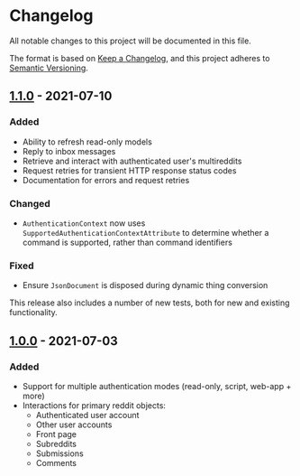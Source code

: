 # Changelog

All notable changes to this project will be documented in this file.

The format is based on [Keep a Changelog](https://keepachangelog.com/en/1.0.0/), and this project adheres to [Semantic Versioning](https://semver.org/spec/v2.0.0.html).

## [1.1.0] - 2021-07-10

### Added

- Ability to refresh read-only models
- Reply to inbox messages
- Retrieve and interact with authenticated user's multireddits
- Request retries for transient HTTP response status codes
- Documentation for errors and request retries

### Changed

- `AuthenticationContext` now uses `SupportedAuthenticationContextAttribute` to determine whether a command is supported, rather than command identifiers

### Fixed

- Ensure `JsonDocument` is disposed during dynamic thing conversion

This release also includes a number of new tests, both for new and existing functionality.

## [1.0.0] - 2021-07-03

### Added

- Support for multiple authentication modes (read-only, script, web-app + more)
- Interactions for primary reddit objects:
    - Authenticated user account
    - Other user accounts
    - Front page
    - Subreddits
    - Submissions
    - Comments

[1.1.0]: https://github.com/JedS6391/Reddit.NET/compare/1.0.0...1.1.0
[1.0.0]: https://github.com/JedS6391/Reddit.NET/tree/1.0.0